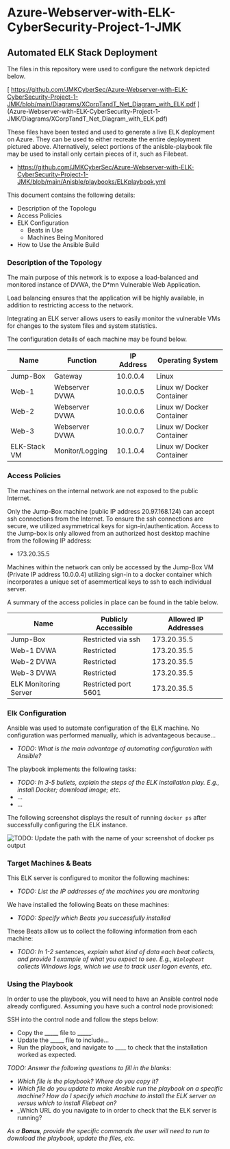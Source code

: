 # Azure-Webserver-with-ELK-CyberSecurity-Project-1-JMK

## Automated ELK Stack Deployment

The files in this repository were used to configure the network depicted below.

[ https://github.com/JMKCyberSec/Azure-Webserver-with-ELK-CyberSecurity-Project-1-JMK/blob/main/Diagrams/XCorpTandT_Net_Diagram_with_ELK.pdf ] (Azure-Webserver-with-ELK-CyberSecurity-Project-1-JMK/Diagrams/XCorpTandT_Net_Diagram_with_ELK.pdf) 

These files have been tested and used to generate a live ELK deployment on Azure. They can be used to either recreate the entire deployment pictured above. Alternatively, select portions of the anisble-playbook file may be used to install only certain pieces of it, such as Filebeat.

   - https://github.com/JMKCyberSec/Azure-Webserver-with-ELK-CyberSecurity-Project-1-JMK/blob/main/Anisble/playbooks/ELKplaybook.yml 

This document contains the following details:
- Description of the Topologu
- Access Policies
- ELK Configuration
  - Beats in Use
  - Machines Being Monitored
- How to Use the Ansible Build


### Description of the Topology

The main purpose of this network is to expose a load-balanced and monitored instance of DVWA, the D*mn Vulnerable Web Application.

Load balancing ensures that the application will be highly available, in addition to restricting access to the network.

Integrating an ELK server allows users to easily monitor the vulnerable VMs for changes to the system files and system statistics.

The configuration details of each machine may be found below.

| Name         | Function        | IP Address | Operating System           |
|--------------|-----------------|------------|----------------------------|
| Jump-Box     | Gateway         | 10.0.0.4   | Linux                      |
| Web-1        | Webserver DVWA  | 10.0.0.5   | Linux w/ Docker Container  |
| Web-2        | Webserver DVWA  | 10.0.0.6   | Linux w/ Docker Container  |
| Web-3        | Webserver DVWA  | 10.0.0.7   | Linux w/ Docker Container  |
| ELK-Stack VM | Monitor/Logging | 10.1.0.4   | Linux w/ Docker Container  |

### Access Policies

The machines on the internal network are not exposed to the public Internet. 

Only the Jump-Box machine (public IP address 20.97.168.124) can accept ssh connections from the Internet. To ensure the ssh connections are secure, we utilized asymmetrical keys for sign-in/authentication. Access to the Jump-box is only allowed from an authorized host desktop machine from the following IP address:
- 173.20.35.5

Machines within the network can only be accessed by the Jump-Box VM (Private IP address 10.0.0.4) utilizing sign-in to a docker container which incorporates a unique set of asemmertical keys to ssh to each individual server.

A summary of the access policies in place can be found in the table below.

| Name                   | Publicly Accessible  | Allowed IP Addresses |
|------------------------|----------------------|----------------------|
| Jump-Box               | Restricted via ssh   | 173.20.35.5          |
| Web-1 DVWA             | Restricted           | 173.20.35.5          |
| Web-2 DVWA             | Restricted           | 173.20.35.5          |
| Web-3 DVWA             | Restricted           | 173.20.35.5          |
| ELK Monitoring Server  | Restricted port 5601 | 173.20.35.5          |

### Elk Configuration

Ansible was used to automate configuration of the ELK machine. No configuration was performed manually, which is advantageous because...
- _TODO: What is the main advantage of automating configuration with Ansible?_

The playbook implements the following tasks:
- _TODO: In 3-5 bullets, explain the steps of the ELK installation play. E.g., install Docker; download image; etc._
- ...
- ...

The following screenshot displays the result of running `docker ps` after successfully configuring the ELK instance.

![TODO: Update the path with the name of your screenshot of docker ps output](Images/docker_ps_output.png)

### Target Machines & Beats
This ELK server is configured to monitor the following machines:
- _TODO: List the IP addresses of the machines you are monitoring_

We have installed the following Beats on these machines:
- _TODO: Specify which Beats you successfully installed_

These Beats allow us to collect the following information from each machine:
- _TODO: In 1-2 sentences, explain what kind of data each beat collects, and provide 1 example of what you expect to see. E.g., `Winlogbeat` collects Windows logs, which we use to track user logon events, etc._

### Using the Playbook
In order to use the playbook, you will need to have an Ansible control node already configured. Assuming you have such a control node provisioned: 

SSH into the control node and follow the steps below:
- Copy the _____ file to _____.
- Update the _____ file to include...
- Run the playbook, and navigate to ____ to check that the installation worked as expected.

_TODO: Answer the following questions to fill in the blanks:_
- _Which file is the playbook? Where do you copy it?_
- _Which file do you update to make Ansible run the playbook on a specific machine? How do I specify which machine to install the ELK server on versus which to install Filebeat on?_
- _Which URL do you navigate to in order to check that the ELK server is running?

_As a **Bonus**, provide the specific commands the user will need to run to download the playbook, update the files, etc._
